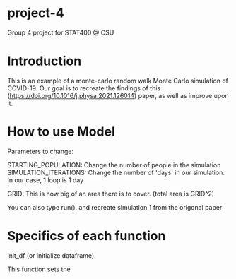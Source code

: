 # project-4
Group 4 project for STAT400 @ CSU



# Introduction

This is an example of a monte-carlo random walk Monte Carlo simulation of COVID-19. Our goal is to recreate the findings of this (https://doi.org/10.1016/j.physa.2021.126014) paper, as well as improve upon it.



# How to use Model

Parameters to change:

STARTING_POPULATION: Change the number of people in the simulation
SIMULATION_ITERATIONS: Change the number of 'days' in our simulation. In our case, 1 loop is 1 day


GRID: This is how big of an area there is to cover. (total area is GRID^2)

You can also type run(), and recreate simulation 1 from the origonal paper


# Specifics of each function


init_df (or initialize dataframe).

This function sets the 
